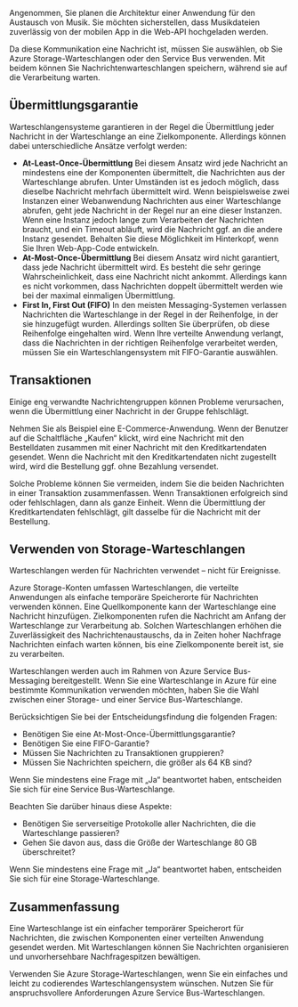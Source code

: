 Angenommen, Sie planen die Architektur einer Anwendung für den Austausch von Musik. Sie möchten sicherstellen, dass Musikdateien zuverlässig von der mobilen App in die Web-API hochgeladen werden.

Da diese Kommunikation eine Nachricht ist, müssen Sie auswählen, ob Sie Azure Storage-Warteschlangen oder den Service Bus verwenden. Mit beidem können Sie Nachrichtenwarteschlangen speichern, während sie auf die Verarbeitung warten.

## <a name="delivery-guarantees"></a>Übermittlungsgarantie

Warteschlangensysteme garantieren in der Regel die Übermittlung jeder Nachricht in der Warteschlange an eine Zielkomponente. Allerdings können dabei unterschiedliche Ansätze verfolgt werden:

- **At-Least-Once-Übermittlung** Bei diesem Ansatz wird jede Nachricht an mindestens eine der Komponenten übermittelt, die Nachrichten aus der Warteschlange abrufen. Unter Umständen ist es jedoch möglich, dass dieselbe Nachricht mehrfach übermittelt wird. Wenn beispielsweise zwei Instanzen einer Webanwendung Nachrichten aus einer Warteschlange abrufen, geht jede Nachricht in der Regel nur an eine dieser Instanzen. Wenn eine Instanz jedoch lange zum Verarbeiten der Nachrichten braucht, und ein Timeout abläuft, wird die Nachricht ggf. an die andere Instanz gesendet. Behalten Sie diese Möglichkeit im Hinterkopf, wenn Sie Ihren Web-App-Code entwickeln.
- **At-Most-Once-Übermittlung** Bei diesem Ansatz wird nicht garantiert, dass jede Nachricht übermittelt wird. Es besteht die sehr geringe Wahrscheinlichkeit, dass eine Nachricht nicht ankommt. Allerdings kann es nicht vorkommen, dass Nachrichten doppelt übermittelt werden wie bei der maximal einmaligen Übermittlung.
- **First In, First Out (FIFO)** In den meisten Messaging-Systemen verlassen Nachrichten die Warteschlange in der Regel in der Reihenfolge, in der sie hinzugefügt wurden. Allerdings sollten Sie überprüfen, ob diese Reihenfolge eingehalten wird. Wenn Ihre verteilte Anwendung verlangt, dass die Nachrichten in der richtigen Reihenfolge verarbeitet werden, müssen Sie ein Warteschlangensystem mit FIFO-Garantie auswählen.

## <a name="transactions"></a>Transaktionen

Einige eng verwandte Nachrichtengruppen können Probleme verursachen, wenn die Übermittlung einer Nachricht in der Gruppe fehlschlägt.

Nehmen Sie als Beispiel eine E-Commerce-Anwendung. Wenn der Benutzer auf die Schaltfläche „Kaufen“ klickt, wird eine Nachricht mit den Bestelldaten zusammen mit einer Nachricht mit den Kreditkartendaten gesendet. Wenn die Nachricht mit den Kreditkartendaten nicht zugestellt wird, wird die Bestellung ggf. ohne Bezahlung versendet.

Solche Probleme können Sie vermeiden, indem Sie die beiden Nachrichten in einer Transaktion zusammenfassen. Wenn Transaktionen erfolgreich sind oder fehlschlagen, dann als ganze Einheit. Wenn die Übermittlung der Kreditkartendaten fehlschlägt, gilt dasselbe für die Nachricht mit der Bestellung.

## <a name="when-to-use-storage-queues"></a>Verwenden von Storage-Warteschlangen

Warteschlangen werden für Nachrichten verwendet – nicht für Ereignisse.

Azure Storage-Konten umfassen Warteschlangen, die verteilte Anwendungen als einfache temporäre Speicherorte für Nachrichten verwenden können. Eine Quellkomponente kann der Warteschlange eine Nachricht hinzufügen. Zielkomponenten rufen die Nachricht am Anfang der Warteschlange zur Verarbeitung ab. Solchen Warteschlangen erhöhen die Zuverlässigkeit des Nachrichtenaustauschs, da in Zeiten hoher Nachfrage Nachrichten einfach warten können, bis eine Zielkomponente bereit ist, sie zu verarbeiten.

Warteschlangen werden auch im Rahmen von Azure Service Bus-Messaging bereitgestellt. Wenn Sie eine Warteschlange in Azure für eine bestimmte Kommunikation verwenden möchten, haben Sie die Wahl zwischen einer Storage- und einer Service Bus-Warteschlange.

Berücksichtigen Sie bei der Entscheidungsfindung die folgenden Fragen:

- Benötigen Sie eine At-Most-Once-Übermittlungsgarantie?
- Benötigen Sie eine FIFO-Garantie?
- Müssen Sie Nachrichten zu Transaktionen gruppieren?
- Müssen Sie Nachrichten speichern, die größer als 64 KB sind?

Wenn Sie mindestens eine Frage mit „Ja“ beantwortet haben, entscheiden Sie sich für eine Service Bus-Warteschlange.

Beachten Sie darüber hinaus diese Aspekte:

- Benötigen Sie serverseitige Protokolle aller Nachrichten, die die Warteschlange passieren?
- Gehen Sie davon aus, dass die Größe der Warteschlange 80 GB überschreitet?

Wenn Sie mindestens eine Frage mit „Ja“ beantwortet haben, entscheiden Sie sich für eine Storage-Warteschlange.

## <a name="summary"></a>Zusammenfassung

Eine Warteschlange ist ein einfacher temporärer Speicherort für Nachrichten, die zwischen Komponenten einer verteilten Anwendung gesendet werden. Mit Warteschlangen können Sie Nachrichten organisieren und unvorhersehbare Nachfragespitzen bewältigen.

Verwenden Sie Azure Storage-Warteschlangen, wenn Sie ein einfaches und leicht zu codierendes Warteschlangensystem wünschen. Nutzen Sie für anspruchsvollere Anforderungen Azure Service Bus-Warteschlangen.